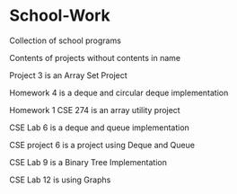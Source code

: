 # School-Work
Collection of school programs

Contents of projects without contents in name

Project 3 is an Array Set Project

Homework 4 is a deque and circular deque implementation

Homework 1 CSE 274 is an array utility project

CSE Lab 6 is a deque and queue implementation

CSE project 6 is a project using Deque and Queue

CSE Lab 9 is a Binary Tree Implementation

CSE Lab 12 is using Graphs
